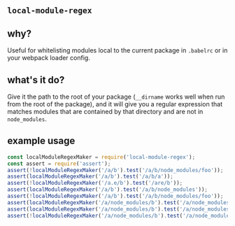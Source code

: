 ## `local-module-regex`

## why?

Useful for whitelisting modules local to the current package in `.babelrc` or in your webpack loader config.

## what's it do?

Give it the path to the root of your package (`__dirname` works well when run from the root of the package), and it will give you a regular expression that matches modules that are contained by that directory and are not in `node_modules`.

## example usage

```js
const localModuleRegexMaker = require('local-module-regex');
const assert = require('assert');
assert(!localModuleRegexMaker('/a/b').test('/a/b/node_modules/foo'));
assert(localModuleRegexMaker('/a/b').test('/a/b/a'));
assert(!localModuleRegexMaker('/a.e/b').test('/are/b'));
assert(localModuleRegexMaker('/a/b').test('/a/b/node_modules'));
assert(!localModuleRegexMaker('/a/b').test('/a/b/node_modules/foo'));
assert(localModuleRegexMaker('/a/node_modules/b').test('/a/node_modules/b'));
assert(localModuleRegexMaker('/a/node_modules/b').test('/a/node_modules/b/'));
assert(!localModuleRegexMaker('/a/node_modules/b').test('/a/node_modules/b/node_modules/asdf'));
```
